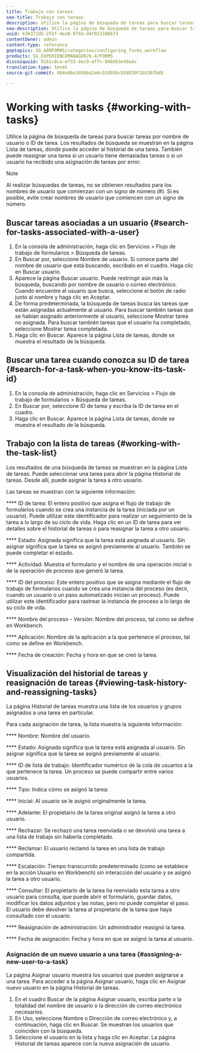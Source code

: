 ```yaml
---
title: Trabajo con tareas
seo-title: Trabajo con tareas
description: Utilice la página de búsqueda de tareas para buscar tareas por nombre de usuario o ID de tarea. Obtenga más información sobre cómo trabajar con tareas.
seo-description: Utilice la página de búsqueda de tareas para buscar tareas por nombre de usuario o ID de tarea. Obtenga más información sobre cómo trabajar con tareas.
uuid: 630372d5-255f-4ea8-974d-d4f923108673
contentOwner: admin
content-type: reference
geptopics: SG_AEMFORMS/categories/configuring_forms_workflow
products: SG_EXPERIENCEMANAGER/6.4/FORMS
discoiquuid: 9161c8ca-ef33-4ec9-affc-94b5b3e48a4c
translation-type: tm+mt
source-git-commit: d04e08e105bba2e6c92d93bcb58839f1b5307bd8

---
```



# Working with tasks {#working-with-tasks}

Utilice la página de búsqueda de tareas para buscar tareas por nombre de usuario o ID de tarea. Los resultados de búsqueda se muestran en la página Lista de tareas, donde puede acceder al historial de una tarea. También puede reasignar una tarea si un usuario tiene demasiadas tareas o si un usuario ha recibido una asignación de tareas por error.

>[!NOTE]
>
>Al realizar búsquedas de tareas, no se obtienen resultados para los nombres de usuario que comienzan con un signo de número (#). Si es posible, evite crear nombres de usuario que comiencen con un signo de número.

## Buscar tareas asociadas a un usuario {#search-for-tasks-associated-with-a-user}

1. En la consola de administración, haga clic en Servicios > Flujo de trabajo de formularios > Búsqueda de tareas.
1. En Buscar por, seleccione Nombre de usuario. Si conoce parte del nombre de usuario que está buscando, escríbalo en el cuadro. Haga clic en Buscar usuario.
1. Aparece la página Buscar usuario. Puede restringir aún más la búsqueda, buscando por nombre de usuario o correo electrónico. Cuando encuentre el usuario que busca, seleccione el botón de radio junto al nombre y haga clic en Aceptar.
1. De forma predeterminada, la búsqueda de tareas busca las tareas que están asignadas actualmente al usuario. Para buscar también tareas que se habían asignado anteriormente al usuario, seleccione Mostrar tarea no asignada. Para buscar también tareas que el usuario ha completado, seleccione Mostrar tarea completada.
1. Haga clic en Buscar. Aparece la página Lista de tareas, donde se muestra el resultado de la búsqueda.

## Buscar una tarea cuando conozca su ID de tarea {#search-for-a-task-when-you-know-its-task-id}

1. En la consola de administración, haga clic en Servicios > Flujo de trabajo de formularios > Búsqueda de tareas.
1. En Buscar por, seleccione ID de tarea y escriba la ID de tarea en el cuadro.
1. Haga clic en Buscar. Aparece la página Lista de tareas, donde se muestra el resultado de la búsqueda.

## Trabajo con la lista de tareas {#working-with-the-task-list}

Los resultados de una búsqueda de tareas se muestran en la página Lista de tareas. Puede seleccionar una tarea para abrir la página Historial de tareas. Desde allí, puede asignar la tarea a otro usuario.

Las tareas se muestran con la siguiente información:

**** ID de tarea: El entero positivo que asigna el flujo de trabajo de formularios cuando se crea una instancia de la tarea (iniciada por un usuario). Puede utilizar este identificador para realizar un seguimiento de la tarea a lo largo de su ciclo de vida. Haga clic en un ID de tarea para ver detalles sobre el historial de tareas o para reasignar la tarea a otro usuario.

**** Estado: Asignada significa que la tarea está asignada al usuario. Sin asignar significa que la tarea se asignó previamente al usuario. También se puede completar el estado.

**** Actividad: Muestra el formulario y el nombre de una operación inicial o de la operación de proceso que generó la tarea.

**** ID del proceso: Este entero positivo que se asigna mediante el flujo de trabajo de formularios cuando se crea una instancia del proceso (es decir, cuando un usuario o un paso automatizado inician un proceso). Puede utilizar este identificador para rastrear la instancia de proceso a lo largo de su ciclo de vida.

**** Nombre del proceso - Versión: Nombre del proceso, tal como se define en Workbench.

**** Aplicación: Nombre de la aplicación a la que pertenece el proceso, tal como se define en Workbench.

**** Fecha de creación: Fecha y hora en que se creó la tarea.

## Visualización del historial de tareas y reasignación de tareas {#viewing-task-history-and-reassigning-tasks}

La página Historial de tareas muestra una lista de los usuarios y grupos asignados a una tarea en particular.

Para cada asignación de tarea, la lista muestra la siguiente información:

**** Nombre: Nombre del usuario.

**** Estado: Asignada significa que la tarea está asignada al usuario. Sin asignar significa que la tarea se asignó previamente al usuario.

**** ID de lista de trabajo: Identificador numérico de la cola de usuarios a la que pertenece la tarea. Un proceso se puede compartir entre varios usuarios.

**** Tipo: Indica cómo se asignó la tarea:

**** Inicial: Al usuario se le asignó originalmente la tarea.

**** Adelante: El propietario de la tarea original asignó la tarea a otro usuario.

**** Rechazar: Se rechazó una tarea reenviada o se devolvió una tarea a una lista de trabajo sin haberla completado.

**** Reclamar: El usuario reclamó la tarea en una lista de trabajo compartida.

**** Escalación: Tiempo transcurrido predeterminado (como se establece en la acción Usuario en Workbench) sin interacción del usuario y se asignó la tarea a otro usuario.

**** Consultar: El propietario de la tarea ha reenviado esta tarea a otro usuario para consulta, que puede abrir el formulario, guardar datos, modificar los datos adjuntos y las notas, pero no puede completar el paso. El usuario debe devolver la tarea al propietario de la tarea que haya consultado con el usuario.

**** Reasignación de administración: Un administrador reasignó la tarea.

**** Fecha de asignación: Fecha y hora en que se asignó la tarea al usuario.

### Asignación de un nuevo usuario a una tarea {#assigning-a-new-user-to-a-task}

La página Asignar usuario muestra los usuarios que pueden asignarse a una tarea. Para acceder a la página Asignar usuario, haga clic en Asignar nuevo usuario en la página Historial de tareas.

1. En el cuadro Buscar de la página Asignar usuario, escriba parte o la totalidad del nombre de usuario o la dirección de correo electrónico necesarios.
1. En Uso, seleccione Nombre o Dirección de correo electrónico y, a continuación, haga clic en Buscar. Se muestran los usuarios que coinciden con la búsqueda.
1. Seleccione el usuario en la lista y haga clic en Aceptar. La página Historial de tareas aparece con la nueva asignación de usuario.

